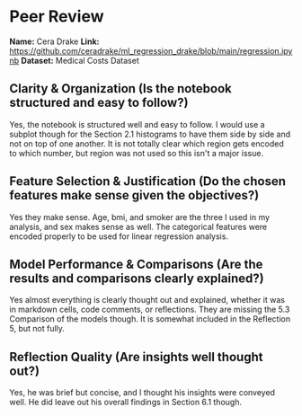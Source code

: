 # Peer Review

**Name:** Cera Drake
**Link:** https://github.com/ceradrake/ml_regression_drake/blob/main/regression.ipynb
**Dataset:** Medical Costs Dataset

## Clarity & Organization (Is the notebook structured and easy to follow?)
Yes, the notebook is structured well and easy to follow. I would use a subplot though for the Section 2.1 histograms to have them side by side and not on top of one another. It is not totally clear which region gets encoded to which number, but region was not used so this isn't a major issue.

## Feature Selection & Justification (Do the chosen features make sense given the objectives?)
Yes they make sense. Age, bmi, and smoker are the three I used in my analysis, and sex makes sense as well. The categorical features were encoded properly to be used for linear regression analysis.

## Model Performance & Comparisons (Are the results and comparisons clearly explained?)
Yes almost everything is clearly thought out and explained, whether it was in markdown cells, code comments, or reflections. They are missing the 5.3 Comparison of the models though. It is somewhat included in the Reflection 5, but not fully.

## Reflection Quality (Are insights well thought out?)
Yes, he was brief but concise, and I thought his insights were conveyed well. He did leave out his overall findings in Section 6.1 though.